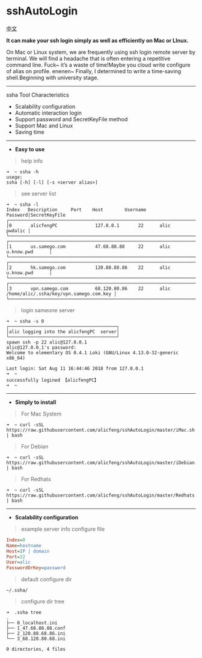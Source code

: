 # sshAutoLogin
[中文](https://github.com/alicfeng/sshAutoLogin/blob/master/README_ZH.md) 

**It can make your ssh login simply as well as efficiently on Mac or LInux.**

On Mac or Linux system, we are frequently using ssh login remote server by terminal. We will find a headache that is 
 often entering a repetitive command line. Fuck~ it’s a waste of time!Maybe you cloud write configure of alias on profile. enenen~  Finally, I determined to write a time-saving shell.Beginning with university stage.

___

ssha Tool Characteristics
- Scalability configuration
- Automatic interaction login
- Support password and SecretKeyFile method
- Support Mac and Linux
- Saving time

___

- **Easy to use**
> help info

~~~shell
➜  ~ ssha -h
usege:
ssha [-h] [-l] [-s <server alias>]
~~~

> see server list
~~~shell
➜  ~ ssha -l
Index	Description		Port	Host		Username	Password|SecretKeyFile
┌────────────────────────────────────────────────────────────────────────┐
│0       alicfengPC              127.0.0.1       22      alic    pwdalic │
└────────────────────────────────────────────────────────────────────────┘
┌────────────────────────────────────────────────────────────────────────────────┐
│1       us.samego.com           47.68.88.88     22      alic    u.know.pwd      │
└────────────────────────────────────────────────────────────────────────────────┘
┌────────────────────────────────────────────────────────────────────────────────┐
│2       hk.samego.com           120.88.88.86    22      alic    u.know.pwd      │
└────────────────────────────────────────────────────────────────────────────────┘
┌────────────────────────────────────────────────────────────────────────────────────────────────────────┐
│3       vpn.samego.com          68.120.80.86    22      alic    /home/alic/.ssha/key/vpn.samego.com.key │
└────────────────────────────────────────────────────────────────────────────────────────────────────────┘
~~~

> login sameone server
~~~
➜  ~ ssha -s 0
┌────────────────────────────────────────┐
│alic logging into the alicfengPC  server│
└────────────────────────────────────────┘
spawn ssh -p 22 alic@127.0.0.1
alic@127.0.0.1's password: 
Welcome to elementary OS 0.4.1 Loki (GNU/Linux 4.13.0-32-generic x86_64)

Last login: Sat Aug 11 16:44:46 2018 from 127.0.0.1
➜  ~ 
successfully logined 【alicfengPC】
➜  ~ 
~~~

___

- **Simply to install**
> For Mac System
~~~shell
➜  ~ curl -sSL https://raw.githubusercontent.com/alicfeng/sshAutoLogin/master/iMac.sh | bash
~~~

> For Debian
~~~shell
➜  ~ curl -sSL https://raw.githubusercontent.com/alicfeng/sshAutoLogin/master/iDebian.sh | bash
~~~

> For Redhats
~~~shell
➜  ~ curl -sSL https://raw.githubusercontent.com/alicfeng/sshAutoLogin/master/Redhats.sh | bash
~~~

___

- **Scalability configuration**
> example server info configure file
~~~ini
Index=0
Name=hostname
Host=IP | domain
Port=22
User=alic
PasswordOrKey=password
~~~

> default configure dir
~~~shell
~/.ssha/
~~~

> configure dir tree
~~~shell
➜  .ssha tree
.
├── 0_localhost.ini
├── 1_47.68.88.88.conf
├── 2_120.88.68.86.ini
└── 3_68.120.80.68.ini

0 directories, 4 files
~~~


